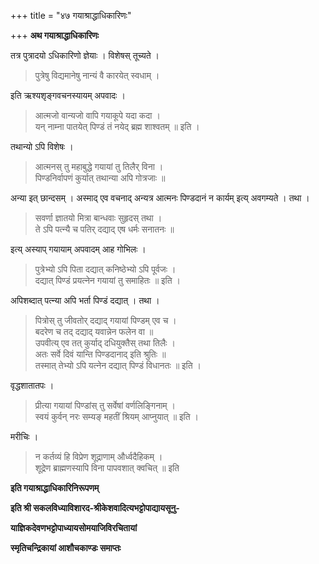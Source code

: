 +++
title = "४७ गयाश्राद्धाधिकारिणः"

+++
**अथ गयाश्राद्धाधिकारिणः**

तत्र पुत्रादयो ऽधिकारिणो ज्ञेयाः । विशेषस् तूच्यते ।

> पुत्रेषु विद्यमानेषु नान्यं वै कारयेत् स्वधाम् ।

इति ऋश्यशृङ्गवचनस्यायम् अपवादः ।

> आत्मजो वान्यजो वापि गयाकूपे यदा कदा ।  
> यन् नाम्ना पातयेत् पिण्डं तं नयेद् ब्रह्म शाश्वतम् ॥ इति ।

तथान्यो ऽपि विशेषः ।

> आत्मनस् तु महाबुद्धे गयायां तु तिलैर् विना ।  
> पिण्डनिर्वापणं कुर्यात् तथान्या अपि गोत्रजाः ॥

अन्या इत् छान्दसम् । अस्माद् एव वचनाद् अन्यत्र आत्मनः पिण्डदानं न कार्यम् इत्य् अवगम्यते । तथा ।

> सवर्णा ज्ञातयो मित्रा बान्धवाः सुहृदस् तथा ।  
> ते ऽपि पत्न्यै च पतिर् दद्याद् एष धर्मः सनातनः ॥

इत्य् अस्याप् गयायाम् अपवादम् आह गोभिलः ।

> पुत्रेभ्यो ऽपि पिता दद्यात् कनिष्ठेभ्यो ऽपि पूर्वजः ।  
> दद्यात् पिण्डं प्रयत्नेन गयायां तु समाहितः ॥ इति ।

अपिशब्दात् पत्न्या अपि भर्ता पिण्डं दद्यात् । तथा ।

> पित्रोस् तु जीवतोर् दद्याद् गयायां पिण्डम् एव च ।  
> बदरेण च तद् दद्याद् यवान्नेन फलेन वा ॥  
> उपवीत्य् एव तत् कुर्याद् दधियुक्तैस् तथा तिलैः ।  
> अतः सर्वे दिवं यान्ति पिण्डदानाद् इति श्रुतिः ॥  
> तस्मात् तेभ्यो ऽपि यत्नेन दद्यात् पिण्डं विधानतः ॥ इति ।

वृद्धशातातपः ।

> प्रीत्या गयायां पिण्डांस् तु सर्वेषां वर्णलिङ्गिनाम् ।  
> स्वयं कुर्वन् नरः सम्यङ् महतीं श्रियम् आप्नुयात् ॥ इति ।

मरीचिः ।

> न कर्तव्यं हि विप्रेण शूद्राणाम् और्ध्वदैहिकम् ।  
> शूद्रेण ब्राह्मणस्यापि विना पापवशात् क्वचित् ॥ इति 

**इति गयाश्राद्धाधिकारिनिरूपणम्**

**इति श्री सकलविध्याविशारद-श्रीकेशवादित्यभट्टोपाद्यायसूनु-**

**याज्ञिकदेवणभट्टोपाध्यायसोमयाजिविरचितायां**

**स्मृतिचन्द्रिकायां आशौचकाण्डः समाप्तः**